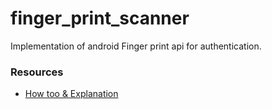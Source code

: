 # finger_print_scanner
Implementation of android Finger print api for authentication. 

### Resources
- [How too & Explanation](https://www.androidauthority.com/how-to-add-fingerprint-authentication-to-your-android-app-747304/)
